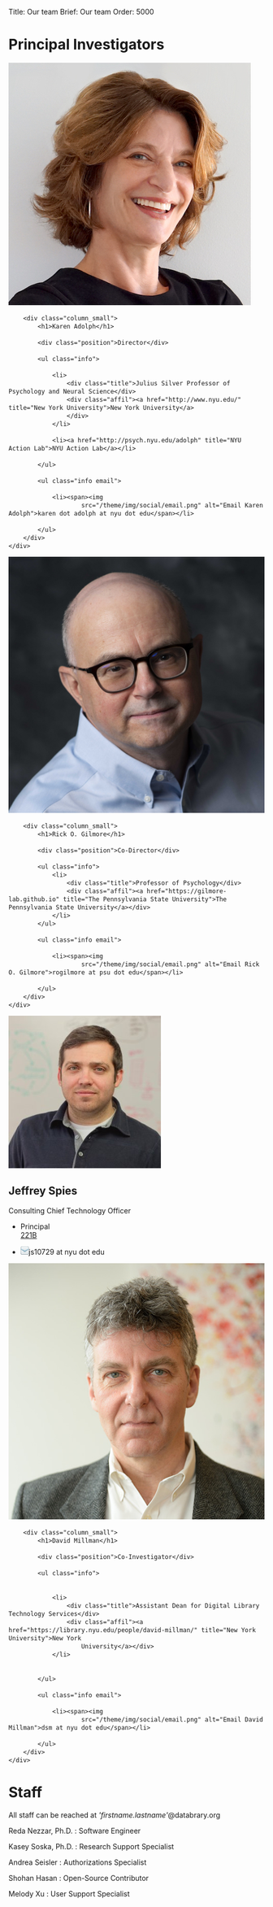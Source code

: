Title: Our team
Brief: Our team
Order: 5000

# Principal Investigators

<article class="profile cf">
    <div class="row">
        <div class="column_mini">
            <img src="/theme/img/profiles/karen.jpg" alt="Karen Adolph" class="avatar">
        </div>

        <div class="column_small">
            <h1>Karen Adolph</h1>

            <div class="position">Director</div>

            <ul class="info">

                <li>
                    <div class="title">Julius Silver Professor of Psychology and Neural Science</div>
                    <div class="affil"><a href="http://www.nyu.edu/" title="New York University">New York University</a>
                    </div>
                </li>

                <li><a href="http://psych.nyu.edu/adolph" title="NYU Action Lab">NYU Action Lab</a></li>

            </ul>

            <ul class="info email">

                <li><span><img
                        src="/theme/img/social/email.png" alt="Email Karen Adolph">karen dot adolph at nyu dot edu</span></li>

            </ul>
        </div>
    </div>
</article>

<article class="profile cf">
    <div class="row">
        <div class="column_mini">
            <img src="/theme/img/profiles/rick.jpg" alt="Rick O. Gilmore" class="avatar">
        </div>

        <div class="column_small">
            <h1>Rick O. Gilmore</h1>

            <div class="position">Co-Director</div>

            <ul class="info">
                <li>
                    <div class="title">Professor of Psychology</div>
                    <div class="affil"><a href="https://gilmore-lab.github.io" title="The Pennsylvania State University">The Pennsylvania State University</a></div>
                </li>
            </ul>

            <ul class="info email">

                <li><span><img
                        src="/theme/img/social/email.png" alt="Email Rick O. Gilmore">rogilmore at psu dot edu</span></li>

            </ul>
        </div>
    </div>
</article>

<article class="profile cf">
    <div class="row">
        <div class="column_mini">
            <img src="/theme/img/profiles/jeff.jpg" alt="Jeffrey Spies" class="avatar">
        </div>
        <div class="column_small">
            <h1>Jeffrey Spies</h1>
            <div class="position">Consulting Chief Technology Officer</div>
            <ul class="info">
                <li>
                    <div class="title">Principal</div>
                    <div class="affil"><a href="https://221b.io" title="221B">221B</a></div>
                </li>
            </ul>
            <ul class="info email">
                <li><span><img
                        src="/theme/img/social/email.png" alt="Email Jeffrey Spies">js10729 at nyu dot edu</span></li>
            </ul>
        </div>
    </div>
</article>

<article class="profile cf">
    <div class="row">
        <div class="column_mini">
            <img src="/theme/img/profiles/david.jpg" alt="David Millman" class="avatar">
        </div>

        <div class="column_small">
            <h1>David Millman</h1>

            <div class="position">Co-Investigator</div>

            <ul class="info">


                <li>
                    <div class="title">Assistant Dean for Digital Library Technology Services</div>
                    <div class="affil"><a href="https://library.nyu.edu/people/david-millman/" title="New York University">New York
                        University</a></div>
                </li>


            </ul>

            <ul class="info email">

                <li><span><img
                        src="/theme/img/social/email.png" alt="Email David Millman">dsm at nyu dot edu</span></li>

            </ul>
        </div>
    </div>
</article>

# Staff

All staff can be reached at *'firstname.lastname'*@databrary.org

Reda Nezzar, Ph.D.
: Software Engineer

Kasey Soska, Ph.D.
: Research Support Specialist

Andrea Seisler
: Authorizations Specialist

Shohan Hasan
: Open-Source Contributor

Melody Xu
: User Support Specialist

